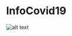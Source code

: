 # InfoCovid19


![alt text](https://github.com/azwarbahar07/InfoCovid19/blob/master/Screanshoot/Info%20Covid19.png)

